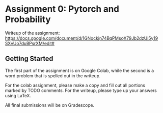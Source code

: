 # Assignment 0: Pytorch and Probability

Writeup of the assignment: https://docs.google.com/document/d/1GNockjn74BqPMsoX79Jb2dzUi5y19SXvUo7duBPsrXM/edit#

## Getting Started
The first part of the assignment is on Google Colab, while the second is a word problem that is spelled out in the writeup. 

For the colab assignment, please make a copy and fill out all portions marked by TODO comments. For the writeup, please type up your answers using LaTeX. 

All final submissions will be on Gradescope.
